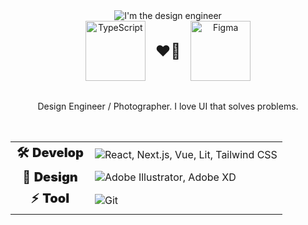 <div align="center">
  <img src="https://capsule-render.vercel.app/api?type=waving&height=300&color=gradient&text=Hi,%20I'm%20the%20design%20engineer.&reversal=true&section=header&descAlign=51&animation=twinkling&fontAlignY=50&textBg=false&fontAlign=50&fontSize=40" alt="I'm the design engineer" />
  <div style="display: flex; flex-direction: column; align-items: center; gap: 2rem;">
    <div style="display: flex; justify-content: center; align-items: center; gap: 1rem;">
      <img src="https://skillicons.dev/icons?i=ts" width="96" height="96" alt="TypeScript" /><span style="font-size: 1.5rem;">❤️‍🔥</span><img src="https://skillicons.dev/icons?i=figma" width="96" height="96" alt="Figma" />
    </div>
    <span>Design Engineer / Photographer. I love UI that solves problems.</span>
    <table>
      <tr>
        <td style="font-weight: 900; font-size: 1.25rem; text-align: center;">🛠 Develop</td>
        <td>
          <img src="https://skillicons.dev/icons?i=react,nextjs,vue,lit,tailwind" alt="React, Next.js, Vue, Lit, Tailwind CSS" />
        </td>
      </tr>
      <tr>
        <td style="font-weight: 900; font-size: 1.25rem; text-align: center;">🎨 Design</td>
        <td>
          <img src="https://skillicons.dev/icons?i=ai,xd" alt="Adobe Illustrator, Adobe XD" />
        </td>
      </tr>
      <tr>
        <td style="font-weight: 900; font-size: 1.25rem; text-align: center;">⚡ Tool</td>
        <td>
          <img src="https://skillicons.dev/icons?i=git" alt="Git" />
        </td>
      </tr>
    </table>
  </div>
</div>
